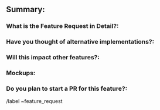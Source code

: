 ## Summary:
<!-- Sumarize the feature request in one sentence. -->
### What is the Feature Request in Detail?:
<!-- Explain. -->
### Have you thought of alternative implementations?:
<!-- Explain. -->
### Will this impact other features?:
<!-- List the features it impacts and if able explian how. -->
### Mockups:
<!-- Please attach any images or mockups that you have made. -->
### Do you plan to start a PR for this feature?:
<!-- If not do you have an idea of how to go about coding the feature? -->
/label ~feature_request
